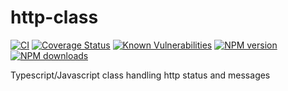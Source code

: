 # http-class

[![CI](https://github.com/GiovanniCardamone/http-class/actions/workflows/npm-ci.yml/badge.svg)](https://github.com/GiovanniCardamone/http-class/actions/workflows/npm-ci.yml)
[![Coverage Status](https://coveralls.io/repos/github/GiovanniCardamone/http-class/badge.svg?branch=main)](https://coveralls.io/github/GiovanniCardamone/http-class?branch=main)
[![Known Vulnerabilities](https://snyk.io/test/github/GiovanniCardamone/http-class/badge.svg)](https://snyk.io/test/github/GiovanniCardamone/http-class)
[![NPM version](https://img.shields.io/npm/v/http-class.svg?style=plastic)](https://www.npmjs.com/package/http-class)
[![NPM downloads](https://img.shields.io/npm/dm/http-class.svg?style=plastic)](https://www.npmjs.com/package/http-class)

Typescript/Javascript class handling http status and messages
